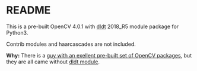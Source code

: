 # README

This is a pre-built OpenCV 4.0.1 with [dldt](https://github.com/opencv/dldt) 2018_R5 module package for Python3.

Contrib modules and haarcascades are not included.

**Why:**
There is a [guy with an exellent pre-built set of OpenCV packages](https://github.com/skvark/opencv-python), but they are all came without [dldt module](https://github.com/opencv/dldt).

